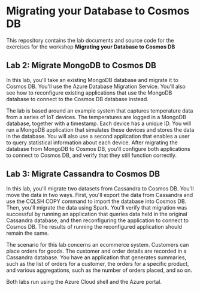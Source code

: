 # Migrating your Database to Cosmos DB

This repository contains the lab documents and source code for the exercises for the workshop **Migrating your Database to Cosmos DB**

## Lab 2: Migrate MongoDB to Cosmos DB

In this lab, you'll take an existing MongoDB database and migrate it to Cosmos DB. You'll use the Azure Database Migration Service. You'll also see how to reconfigure existing applications that use the MongoDB database to connect to the Cosmos DB database instead.

The lab is based around an example system that captures temperature data from a series of IoT devices. The temperatures are logged in a MongoDB database, together with a timestamp. Each device has a unique ID. You will run a MongoDB application that simulates these devices and stores the data in the database. You will also use a second application that enables a user to query statistical information about each device. After migrating the database from MongoDB to Cosmos DB, you'll configure both applications to connect to Cosmos DB, and verify that they still function correctly.

## Lab 3: Migrate Cassandra to Cosmos DB

In this lab, you'll migrate two datasets from Cassandra to Cosmos DB. You'll move the data in two ways. First, you'll export the data from Cassandra and use the CQLSH COPY command to import the database into Cosmos DB. Then, you'll migrate the data using Spark. You'll verify that migration was successful by running an application that queries data held in the original Cassandra database, and then reconfiguring the application to connect to Cosmos DB. The results of running the reconfigured application should remain the same.

The scenario for this lab concerns an ecommerce system. Customers can place orders for goods. The customer and order details are recorded in a Cassandra database. You have an application that generates summaries, such as the list of orders for a customer, the orders for a specific product, and various aggregations, such as the number of orders placed, and so on.

Both labs run using the Azure Cloud shell and the Azure portal.
